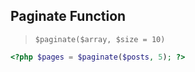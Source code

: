 ## Paginate Function

> `$paginate($array, $size = 10)`

``` php
<?php $pages = $paginate($posts, 5); ?>
```